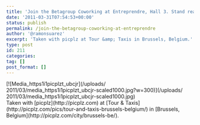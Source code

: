```yaml
---
title: 'Join the Betagroup Coworking at Entreprendre, Hall 3. Stand ready :)'
date: '2011-03-31T07:54:53+00:00'
status: publish
permalink: /join-the-betagroup-coworking-at-entreprendre
author: '@ramonsuarez'
excerpt: 'Taken with picplz at Tour &amp; Taxis in Brussels, Belgium.'
type: post
id: 211
categories:
tag: []
post_format: []
---
```

<div class="p_embed p_image_embed">[![Media_https1i1picplzt_ubcjr](/uploads/
2011/03/media_https1i1picplzt_ubcjr-scaled1000.jpg?w=300)](/uploads/
2011/03/media_https1i1picplzt_ubcjr-scaled1000.jpg)</div>Taken with [picplz](http://picplz.com) at [Tour &amp; Taxis](http://picplz.com/pics/tour-and-taxis-brussels-belgium/) in [Brussels, Belgium](http://picplz.com/city/brussels-be/).